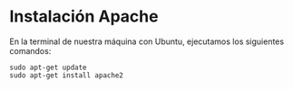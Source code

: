 # Instalación Apache

En la terminal de nuestra máquina con Ubuntu, ejecutamos los siguientes comandos:
```
sudo apt-get update
sudo apt-get install apache2
```
